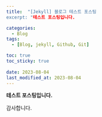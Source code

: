 ```yaml
---
title:  "[Jekyll] 블로그 테스트 포스팅
excerpt: "테스트 포스팅입니다.

categories:
  - Blog
tags:
  - [Blog, jekyll, Github, Git]

toc: true
toc_sticky: true
 
date: 2023-08-04
last_modified_at: 2023-08-04
---
```


**테스트 포스팅입니다.**

감사합니다.